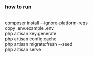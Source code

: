 ### how to run

<br>
composer install --ignore-platform-reqs
<br>
copy .env.example .env
<br>
php artisan key:generate
<br>
php artisan config:cache
<br>
php artisan migrate:fresh --seed
<br>
php artisan serve
